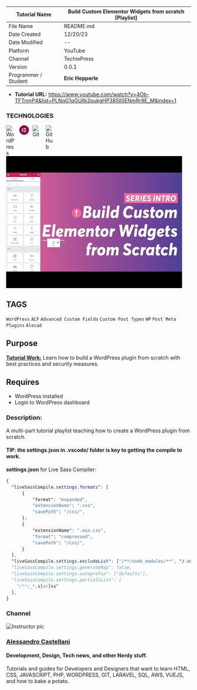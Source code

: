 <link rel="stylesheet" href="./css/style.css">

| **Tutorial Name**    | **Build Custom Elementor Widgets from scratch [Playlist]** |
| -------------------- | ---------------------------------------------------------- |
| File Name            | README.md                                                  |
| Date Created         | 12/20/23                                                   |
| Date Modified        | --                                                         |
| Platform             | YouTube                                                    |
| Channel              | TechiePress                                      |
| Version              | 0.0.1                                                      |
| Programmer / Student | **Eric Hepperle**                                          |

* **Tutorial URL:** https://www.youtube.com/watch?v=4Ob-TFTnmP4&list=PLNqG1qGUllk2pukgHP385ll0ENmRr9E_M&index=1

### TECHNOLOGIES

<img align="left" alt="WordPress" title="WordPress" width="26px" src="https://cdn.jsdelivr.net/gh/devicons/devicon/icons/wordpress/wordpress-original.svg" style="padding-right:10px;" />

<img align="left" alt="Elementor" title="Elementor" width="26px" src="./img/Elementor-Logo-Symbol-Red.svg" style="padding-right:10px;" />


<img align="left" alt="Git" title="Git" width="26px" src="https://cdn.jsdelivr.net/gh/devicons/devicon/icons/git/git-original.svg" style="padding-right:10px;" />

<img align="left" alt="GitHub" title="GitHub" width="26px" src="https://user-images.githubusercontent.com/3369400/139448065-39a229ba-4b06-434b-bc67-616e2ed80c8f.png" style="padding-right:10px;" />


<br><br>

![Tutorial Video Screenshot]("/../img/thumb-yt-techiepress-build-custom-elementor-widgets-01.jpg)


## TAGS

`WordPress` `ACF` `Advanced Custom Fields` `Custom Post Types` `WP` `Post Meta` `Plugins` `Alecad`

## Purpose

**<u>Tutorial Work:</u>** Learn how to build a WordPress plugin from scratch with best practices and security measures.
    
## Requires

* WordPress installed
* Login to WordPress dashboard

### Description:

<div>

A multi-part tutorial playlist teaching how to create a WordPress plugin from scratch.

</div>


#### TIP: the settings.json in .vscode/ folder is key to getting the compile to work.

**settings.json** for Live Sass Compiler:

```css
{
  "liveSassCompile.settings.formats": [
      {
          "format": "expanded",
          "extensionName": ".css",
          "savePath": "/css/",
      },
      {
          "extensionName": ".min.css",
          "format": "compressed",
          "savePath": "/css/",
      }
  ],
  "liveSassCompile.settings.excludeList": ["/**/node_modules/**", "/.vscode/**"],
  "liveSassCompile.settings.generateMap": false,
  "liveSassCompile.settings.autoprefix": ["defaults"],
  "liveSassCompile.settings.partialsList": [
    "/**/_*.s[ac]ss"
  ],
}
```

### Channel



<section class="author-profile">
  <div class="author-img">
    <img
      src="https://yt3.ggpht.com/ytc/AL5GRJXFW7_tIIEEXuQuygVPmuVyV_QnYY4N9Sop3YwLXSQ=s88-c-k-c0x00ffffff-no-rj"
      alt="Instructor pic"
    />
  </div>
  <div class="author-info">
    <h3><a href="https://www.youtube.com/@alecaddd" target="_blank">Alessandro Castellani</a></h3>
    <h4>Development, Design, Tech news, and other Nerdy stuff.</h4>
    <p>Tutorials and guides for Developers and Designers that want to learn HTML, CSS, JAVASCRIPT, PHP, WORDPRESS, GIT, LARAVEL, SQL, AWS, VUEJS, and how to bake a potato.</p>
  </div>
</section>
